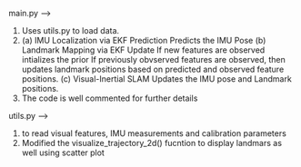 main.py -->
1) Uses utils.py to load data. 
2) (a) IMU Localization via EKF Prediction
Predicts the IMU Pose
(b) Landmark Mapping via EKF Update
If new features are observed intializes the prior
If previously obvserved features are observed, then updates landmark positions based on predicted and observed feature positions.
(c) Visual-Inertial SLAM
Updates the IMU pose and Landmark positions.
3) The code is well commented for further details

utils.py --> 
1) to read visual features, IMU measurements and calibration parameters
2) Modified the visualize_trajectory_2d() fucntion to display landmars as well using scatter plot